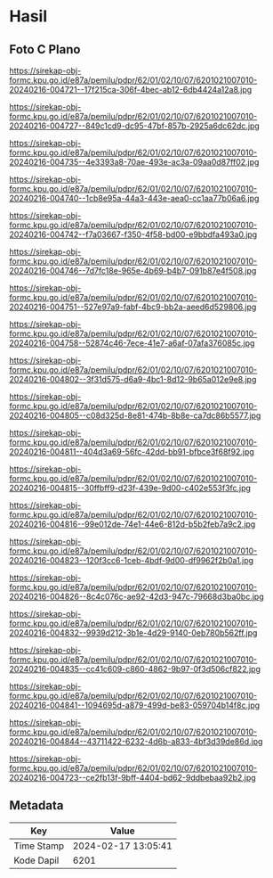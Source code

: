# Hasil

## Foto C Plano

https://sirekap-obj-formc.kpu.go.id/e87a/pemilu/pdpr/62/01/02/10/07/6201021007010-20240216-004721--17f215ca-306f-4bec-ab12-6db4424a12a8.jpg

https://sirekap-obj-formc.kpu.go.id/e87a/pemilu/pdpr/62/01/02/10/07/6201021007010-20240216-004727--849c1cd9-dc95-47bf-857b-2925a6dc62dc.jpg

https://sirekap-obj-formc.kpu.go.id/e87a/pemilu/pdpr/62/01/02/10/07/6201021007010-20240216-004735--4e3393a8-70ae-493e-ac3a-09aa0d87ff02.jpg

https://sirekap-obj-formc.kpu.go.id/e87a/pemilu/pdpr/62/01/02/10/07/6201021007010-20240216-004740--1cb8e95a-44a3-443e-aea0-cc1aa77b06a6.jpg

https://sirekap-obj-formc.kpu.go.id/e87a/pemilu/pdpr/62/01/02/10/07/6201021007010-20240216-004742--f7a03667-f350-4f58-bd00-e9bbdfa493a0.jpg

https://sirekap-obj-formc.kpu.go.id/e87a/pemilu/pdpr/62/01/02/10/07/6201021007010-20240216-004746--7d7fc18e-965e-4b69-b4b7-091b87e4f508.jpg

https://sirekap-obj-formc.kpu.go.id/e87a/pemilu/pdpr/62/01/02/10/07/6201021007010-20240216-004751--527e97a9-fabf-4bc9-bb2a-aeed6d529806.jpg

https://sirekap-obj-formc.kpu.go.id/e87a/pemilu/pdpr/62/01/02/10/07/6201021007010-20240216-004758--52874c46-7ece-41e7-a6af-07afa376085c.jpg

https://sirekap-obj-formc.kpu.go.id/e87a/pemilu/pdpr/62/01/02/10/07/6201021007010-20240216-004802--3f31d575-d6a9-4bc1-8d12-9b65a012e9e8.jpg

https://sirekap-obj-formc.kpu.go.id/e87a/pemilu/pdpr/62/01/02/10/07/6201021007010-20240216-004805--c08d325d-8e81-474b-8b8e-ca7dc86b5577.jpg

https://sirekap-obj-formc.kpu.go.id/e87a/pemilu/pdpr/62/01/02/10/07/6201021007010-20240216-004811--404d3a69-56fc-42dd-bb91-bfbce3f68f92.jpg

https://sirekap-obj-formc.kpu.go.id/e87a/pemilu/pdpr/62/01/02/10/07/6201021007010-20240216-004815--30ffbff9-d23f-439e-9d00-c402e553f3fc.jpg

https://sirekap-obj-formc.kpu.go.id/e87a/pemilu/pdpr/62/01/02/10/07/6201021007010-20240216-004816--99e012de-74e1-44e6-812d-b5b2feb7a9c2.jpg

https://sirekap-obj-formc.kpu.go.id/e87a/pemilu/pdpr/62/01/02/10/07/6201021007010-20240216-004823--120f3cc6-1ceb-4bdf-9d00-df9962f2b0a1.jpg

https://sirekap-obj-formc.kpu.go.id/e87a/pemilu/pdpr/62/01/02/10/07/6201021007010-20240216-004826--8c4c076c-ae92-42d3-947c-79668d3ba0bc.jpg

https://sirekap-obj-formc.kpu.go.id/e87a/pemilu/pdpr/62/01/02/10/07/6201021007010-20240216-004832--9939d212-3b1e-4d29-9140-0eb780b562ff.jpg

https://sirekap-obj-formc.kpu.go.id/e87a/pemilu/pdpr/62/01/02/10/07/6201021007010-20240216-004835--cc41c609-c860-4862-9b97-0f3d506cf822.jpg

https://sirekap-obj-formc.kpu.go.id/e87a/pemilu/pdpr/62/01/02/10/07/6201021007010-20240216-004841--1094695d-a879-499d-be83-059704b14f8c.jpg

https://sirekap-obj-formc.kpu.go.id/e87a/pemilu/pdpr/62/01/02/10/07/6201021007010-20240216-004844--43711422-6232-4d6b-a833-4bf3d39de86d.jpg

https://sirekap-obj-formc.kpu.go.id/e87a/pemilu/pdpr/62/01/02/10/07/6201021007010-20240216-004723--ce2fb13f-9bff-4404-bd62-9ddbebaa92b2.jpg


## Metadata

| Key        | Value               |
| ---------- | ------------------- |
| Time Stamp | 2024-02-17 13:05:41 |
| Kode Dapil | 6201                |



